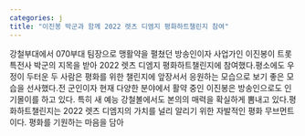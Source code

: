 ```yaml
---
categories: j
title: "이진봉 박군과 함께 2022 렛츠 디엠지 평화하트챌린지 참여"
---
```

강철부대에서 070부대 팀장으로 맹활약을 펼쳤던 방송인이자 사업가인 이진봉이 트롯특전사 박군의 지목을 받아 2022 렛츠 디엠지 평화하트챌린지에 참여했다.평소에도 우정이 두터운 두 사람은 평화를 위한 챌린지에 앞장서서 응원하는 모습으로 보기 좋은 모습을 선사했다.전 군인이자 현재 다양한 분야에서 활약 중인 이진봉은 방송인으로도 인기몰이를 하고 있다. 특히 새 예능 강철볼에서도 본의의 매력을 확실하게 뽐내고 있다.평화하트챌린지는 2022 렛츠 디엠지의 가치를 널리 알리기 위한 자발적인 평화 무브먼트이다. 평화를 기원하는 마음을 담아